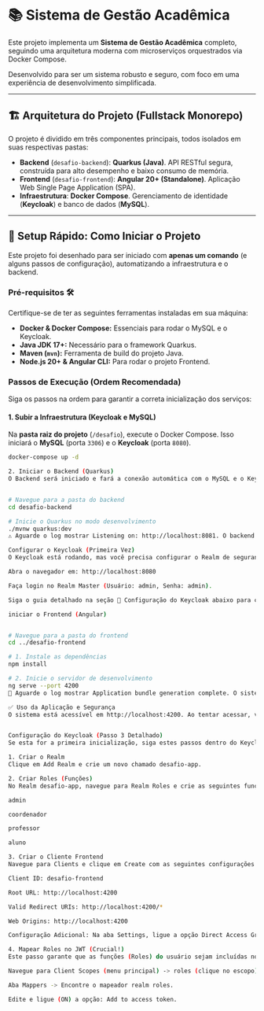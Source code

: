 # 📚 Sistema de Gestão Acadêmica

Este projeto implementa um **Sistema de Gestão Acadêmica** completo, seguindo uma arquitetura moderna com microserviços orquestrados via Docker Compose.

Desenvolvido para ser um sistema robusto e seguro, com foco em uma experiência de desenvolvimento simplificada.

---

## 🏗️ Arquitetura do Projeto (Fullstack Monorepo)

O projeto é dividido em três componentes principais, todos isolados em suas respectivas pastas:

* **Backend** (`desafio-backend`): **Quarkus (Java)**. API RESTful segura, construída para alto desempenho e baixo consumo de memória.
* **Frontend** (`desafio-frontend`): **Angular 20+ (Standalone)**. Aplicação Web Single Page Application (SPA).
* **Infraestrutura**: **Docker Compose**. Gerenciamento de identidade (**Keycloak**) e banco de dados (**MySQL**).

---

## 🚀 Setup Rápido: Como Iniciar o Projeto

Este projeto foi desenhado para ser iniciado com **apenas um comando** (e alguns passos de configuração), automatizando a infraestrutura e o backend.

### Pré-requisitos 🛠️

Certifique-se de ter as seguintes ferramentas instaladas em sua máquina:

* **Docker & Docker Compose:** Essenciais para rodar o MySQL e o Keycloak.
* **Java JDK 17+:** Necessário para o framework Quarkus.
* **Maven (`mvn`):** Ferramenta de build do projeto Java.
* **Node.js 20+ & Angular CLI:** Para rodar o projeto Frontend.

### Passos de Execução (Ordem Recomendada)

Siga os passos na ordem para garantir a correta inicialização dos serviços:

#### 1. Subir a Infraestrutura (Keycloak e MySQL)

Na **pasta raiz do projeto** (`/desafio`), execute o Docker Compose. Isso iniciará o **MySQL** (porta `3306`) e o **Keycloak** (porta `8080`).

```bash
docker-compose up -d

2. Iniciar o Backend (Quarkus)
O Backend será iniciado e fará a conexão automática com o MySQL e o Keycloak.


# Navegue para a pasta do backend
cd desafio-backend

# Inicie o Quarkus no modo desenvolvimento
./mvnw quarkus:dev
⚠️ Aguarde o log mostrar Listening on: http://localhost:8081. O backend está rodando na porta 8081.

Configurar o Keycloak (Primeira Vez)
O Keycloak está rodando, mas você precisa configurar o Realm de segurança apenas na primeira execução.

Abra o navegador em: http://localhost:8080

Faça login no Realm Master (Usuário: admin, Senha: admin).

Siga o guia detalhado na seção 🔑 Configuração do Keycloak abaixo para criar o Realm, Roles, Cliente e Usuários de Teste.

iniciar o Frontend (Angular)


# Navegue para a pasta do frontend
cd ../desafio-frontend

# 1. Instale as dependências
npm install

# 2. Inicie o servidor de desenvolvimento
ng serve --port 4200
🎉 Aguarde o log mostrar Application bundle generation complete. O sistema estará acessível em http://localhost:4200.

✅ Uso da Aplicação e Segurança
O sistema está acessível em http://localhost:4200. Ao tentar acessar, você será redirecionado automaticamente para a tela de Login do Keycloak.


Configuração do Keycloak (Passo 3 Detalhado)
Se esta for a primeira inicialização, siga estes passos dentro do Keycloak (logado como admin):

1. Criar o Realm
Clique em Add Realm e crie um novo chamado desafio-app.

2. Criar Roles (Funções)
No Realm desafio-app, navegue para Realm Roles e crie as seguintes funções:

admin

coordenador

professor

aluno

3. Criar o Cliente Frontend
Navegue para Clients e clique em Create com as seguintes configurações:

Client ID: desafio-frontend

Root URL: http://localhost:4200

Valid Redirect URIs: http://localhost:4200/*

Web Origins: http://localhost:4200

Configuração Adicional: Na aba Settings, ligue a opção Direct Access Grants.

4. Mapear Roles no JWT (Crucial!)
Este passo garante que as funções (Roles) do usuário sejam incluídas no token JWT, permitindo que o Backend as leia.

Navegue para Client Scopes (menu principal) -> roles (clique no escopo).

Aba Mappers -> Encontre o mapeador realm roles.

Edite e ligue (ON) a opção: Add to access token.

